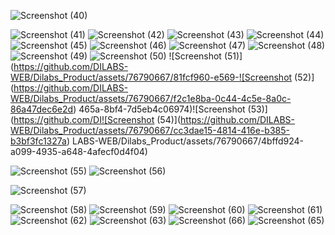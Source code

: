 
![Screenshot (40)](https://github.com/DILABS-WEB/Dilabs_Product/assets/76790667/d13502d1-7e33-4b12-a869-3e47fca59674)

![Screenshot (41)](https://github.com/DILABS-WEB/Dilabs_Product/assets/76790667/38125d82-3409-44e4-8449-c910eb008fed)
![Screenshot (42)](https://github.com/DILABS-WEB/Dilabs_Product/assets/76790667/dbe9d334-21bd-4db1-ac07-4387fa8e7c49)
![Screenshot (43)](https://github.com/DILABS-WEB/Dilabs_Product/assets/76790667/1b75914c-30b0-4ab1-b0f8-d558fef8b1b1)
![Screenshot (44)](https://github.com/DILABS-WEB/Dilabs_Product/assets/76790667/da2df4be-5643-421e-906a-e5bd73a84687)
![Screenshot (45)](https://github.com/DILABS-WEB/Dilabs_Product/assets/76790667/25c6f3d6-c18b-4463-b3c4-296b000d44c9)
![Screenshot (46)](https://github.com/DILABS-WEB/Dilabs_Product/assets/76790667/0d37c4de-c4fd-4cca-91af-a1c1af25c759)
![Screenshot (47)](https://github.com/DILABS-WEB/Dilabs_Product/assets/76790667/74901ec5-3d08-464c-9163-be6351c217e7)
![Screenshot (48)](https://github.com/DILABS-WEB/Dilabs_Product/assets/76790667/e2cd379e-e04c-41c9-8de3-7da1c5d1aca4)
![Screenshot (49)](https://github.com/DILABS-WEB/Dilabs_Product/assets/76790667/08fd9025-a4af-473d-b1b8-018971c98ac8)
![Screenshot (50)](https://github.com/DILABS-WEB/Dilabs_Product/assets/76790667/17faf467-4dfd-47cb-b657-29f9208fcd81)
![Screenshot (51)](https://github.com/DILABS-WEB/Dilabs_Product/assets/76790667/81fcf960-e569-![Screenshot (52)](https://github.com/DILABS-WEB/Dilabs_Product/assets/76790667/f2c1e8ba-0c44-4c5e-8a0c-86a47dec6e2d)
465a-8bf4-7d5eb4c06974)![Screenshot (53)](https://github.com/DI![Screenshot (54)](https://github.com/DILABS-WEB/Dilabs_Product/assets/76790667/cc3dae15-4814-416e-b385-b3bf3fc1327a)
LABS-WEB/Dilabs_Product/assets/76790667/4bffd924-a099-4935-a648-4afecf0d4f04)

![Screenshot (55)](https://github.com/DILABS-WEB/Dilabs_Product/assets/76790667/b56c653d-0419-4ff8-b13f-36fc2757e1d4)
![Screenshot (56)](https://github.com/DILABS-WEB/Dilabs_Product/assets/76790667/f51052e6-1eea-4d09-8bd1-784521fcd2d7)

![Screenshot (57)](https://github.com/DILABS-WEB/Dilabs_Product/assets/76790667/278c03fc-528e-4500-a559-8ed2650486d9)


![Screenshot (58)](https://github.com/DILABS-WEB/Dilabs_Product/assets/76790667/f761cbd5-5302-4e06-a828-7b9a0a58e6dd)
![Screenshot (59)](https://github.com/DILABS-WEB/Dilabs_Product/assets/76790667/2212ea51-b8ea-41aa-bc7e-3fe56ab79084)
![Screenshot (60)](https://github.com/DILABS-WEB/Dilabs_Product/assets/76790667/f1e1a660-2f87-48f5-a214-9be8821b3832)
![Screenshot (61)](https://github.com/DILABS-WEB/Dilabs_Product/assets/76790667/137c4ec2-610f-46a4-b4f5-537895ce472a)
![Screenshot (62)](https://github.com/DILABS-WEB/Dilabs_Product/assets/76790667/7ef9a1f7-2782-401a-8599-b10976663012)
![Screenshot (63)](https://github.com/DILABS-WEB/Dilabs_Product/assets/76790667/0a90002d-86d0-4e31-b21a-ce15611123e8)
![Screenshot (66)](https://github.com/DILABS-WEB/Dilabs_Product/assets/76790667/697ad4cd-a2be-4fd3-b32c-a45fd12fa8d4)
![Screenshot (65)](https://github.com/DILABS-WEB/Dilabs_Product/assets/76790667/6416ab1c-1292-4c2f-b1cf-efa483989a70)
